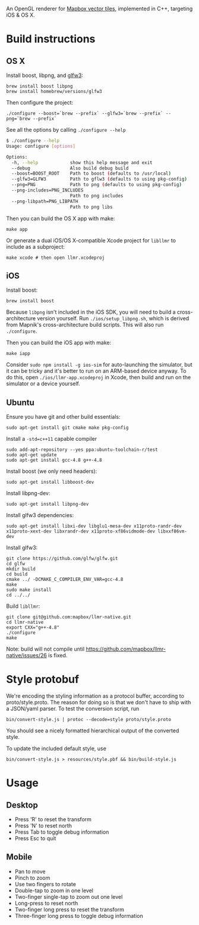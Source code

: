 An OpenGL renderer for [Mapbox vector tiles](https://www.mapbox.com/blog/vector-tiles),
implemented in C++, targeting iOS & OS X.

# Build instructions

## OS X

Install boost, libpng, and [glfw3](http://www.glfw.org/docs/latest/):

```
brew install boost libpng
brew install homebrew/versions/glfw3
```

Then configure the project:

    ./configure --boost=`brew --prefix` --glfw3=`brew --prefix` --png=`brew --prefix`

See all the options by calling `./configure --help`

```sh
$ ./configure --help
Usage: configure [options]

Options:
  -h, --help            show this help message and exit
  --debug               Also build debug build
  --boost=BOOST_ROOT    Path to boost (defaults to /usr/local)
  --glfw3=GLFW3         Path to gflw3 (defaults to using pkg-config)
  --png=PNG             Path to png (defaults to using pkg-config)
  --png-includes=PNG_INCLUDES
                        Path to png includes
  --png-libpath=PNG_LIBPATH
                        Path to png libs
```


Then you can build the OS X app with make:

    make app

Or generate a dual iOS/OS X-compatible Xcode project for `libllmr` to include as a subproject:

    make xcode # then open llmr.xcodeproj

## iOS

Install boost: 

    brew install boost

Because `libpng` isn't included in the iOS SDK, you will need to build a cross-architecture version yourself. Run `./ios/setup_libpng.sh`, which is derived from Mapnik's cross-architecture build scripts. This will also run `./configure`. 

Then you can build the iOS app with make: 

    make iapp

Consider `sudo npm install -g ios-sim` for auto-launching the simulator, but it can be tricky and it's better to run on an ARM-based device anyway. To do this, open `./ios/llmr-app.xcodeproj` in Xcode, then build and run on the simulator or a device yourself. 

## Ubuntu

Ensure you have git and other build essentials:

    sudo apt-get install git cmake make pkg-config

Install a `-std=c++11` capable compiler

    sudo add-apt-repository --yes ppa:ubuntu-toolchain-r/test
    sudo apt-get update
    sudo apt-get install gcc-4.8 g++-4.8

Install boost (we only need headers):

    sudo apt-get install libboost-dev

Install libpng-dev:

    sudo apt-get install libpng-dev

Install glfw3 dependencies:

    sudo apt-get install libxi-dev libglu1-mesa-dev x11proto-randr-dev x11proto-xext-dev libxrandr-dev x11proto-xf86vidmode-dev libxxf86vm-dev

Install glfw3:

    git clone https://github.com/glfw/glfw.git
    cd glfw
    mkdir build
    cd build
    cmake ../ -DCMAKE_C_COMPILER_ENV_VAR=gcc-4.8
    make
    sudo make install
    cd ../../

Build `libllmr`:

    git clone git@github.com:mapbox/llmr-native.git
    cd llmr-native
    export CXX="g++-4.8"
    ./configure
    make

Note: build will not compile until https://github.com/mapbox/llmr-native/issues/26 is fixed.

# Style protobuf

We're encoding the styling information as a protocol buffer, according to
proto/style.proto. The reason for doing so is that we don't have to ship with a
JSON/yaml parser. To test the conversion script, run

```
bin/convert-style.js | protoc --decode=style proto/style.proto
```

You should see a nicely formatted hierarchical output of the converted style.


To update the included default style, use

```
bin/convert-style.js > resources/style.pbf && bin/build-style.js
```


# Usage

## Desktop

- Press 'R' to reset the transform
- Press 'N' to reset north
- Press Tab to toggle debug information
- Press Esc to quit

## Mobile

- Pan to move
- Pinch to zoom
- Use two fingers to rotate
- Double-tap to zoom in one level
- Two-finger single-tap to zoom out one level
- Long-press to reset north
- Two-finger long press to reset the transform
- Three-finger long press to toggle debug information